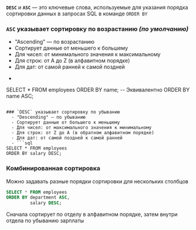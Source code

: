 **`DESC`** и **`ASC`** — это ключевые слова, используемые для
указания порядка сортировки данных в запросах SQL в команде `ORDER BY`

### `ASC` указывает сортировку по возрастанию _(по умолчанию)_
  - "Ascending" — по возрастанию
  - Сортирует данные от меньшего к большему
  - Для чисел: от минимального значения к максимальному
  - Для строк: от A до Z (в алфавитном порядке)
  - Для дат: от самой ранней к самой поздней
  - ```sql
SELECT * FROM employees
ORDER BY name;
-- Эквивалентно ORDER BY name ASC;
```

### `DESC` указывает сортировку по убыванию
  - "Descending" — по убыванию
  - Сортирует данные от большего к меньшему
  - Для чисел: от максимального значения к минимальному
  - Для строк: от Z до A (в обратном алфавитном порядке)
  - Для дат: от самой поздней к самой ранней
  - ```sql
SELECT * FROM employees
ORDER BY salary DESC;
```

### Комбинированная сортировка
Можно задавать разные порядки сортировки для нескольких столбцов
```sql
SELECT * FROM employees
ORDER BY department ASC,
         salary DESC;
```
Сначала сортирует по отделу в алфавитном порядке, затем внутри отдела по убыванию зарплаты
